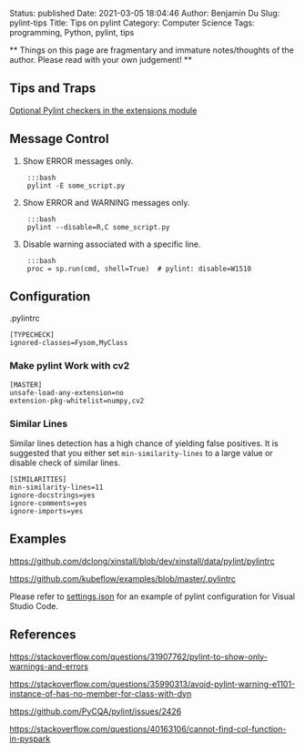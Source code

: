 Status: published
Date: 2021-03-05 18:04:46
Author: Benjamin Du
Slug: pylint-tips
Title: Tips on pylint
Category: Computer Science
Tags: programming, Python, pylint, tips

**
Things on this page are fragmentary and immature notes/thoughts of the author.
Please read with your own judgement!
**

## Tips and Traps 

[Optional Pylint checkers in the extensions module](https://docs.pylint.org/en/1.6.0/extensions.html#optional-pylint-checkers-in-the-extensions-module)

## Message Control

1. Show ERROR messages only.

        :::bash 
        pylint -E some_script.py

2. Show ERROR and WARNING messages only.

        :::bash 
        pylint --disable=R,C some_script.py

3. Disable warning associated with a specific line.

        :::bash
        proc = sp.run(cmd, shell=True)  # pylint: disable=W1510

## Configuration

.pylintrc 
```
[TYPECHECK]
ignored-classes=Fysom,MyClass
```

### Make pylint Work with cv2

```
[MASTER]
unsafe-load-any-extension=no
extension-pkg-whitelist=numpy,cv2
```

### Similar Lines

Similar lines detection has a high chance of yielding false positives.
It is suggested that you either set `min-similarity-lines` to a large value
or disable check of similar lines.

```
[SIMILARITIES]
min-similarity-lines=11
ignore-docstrings=yes
ignore-comments=yes
ignore-imports=yes
```

## Examples

https://github.com/dclong/xinstall/blob/dev/xinstall/data/pylint/pylintrc

https://github.com/kubeflow/examples/blob/master/.pylintrc

Please refer to 
[settings.json](https://github.com/dclong/xinstall/blob/dev/xinstall/data/vscode/settings.json)
for an example of pylint configuration for Visual Studio Code.

## References

https://stackoverflow.com/questions/31907762/pylint-to-show-only-warnings-and-errors

https://stackoverflow.com/questions/35990313/avoid-pylint-warning-e1101-instance-of-has-no-member-for-class-with-dyn

https://github.com/PyCQA/pylint/issues/2426

https://stackoverflow.com/questions/40163106/cannot-find-col-function-in-pyspark
